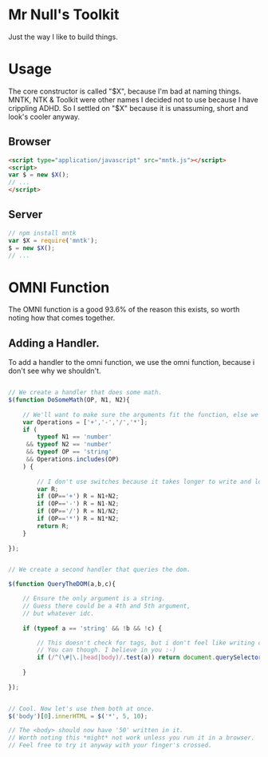 # Mr Null's Toolkit
Just the way I like to build things.




# Usage
The core constructor is called "$X", because I'm bad at naming things.
MNTK, NTK & Toolkit were other names I decided not to use because I have crippling ADHD.
So I settled on "$X" because it is unassuming, short and look's cooler anyway.


## Browser
```html
<script type="application/javascript" src="mntk.js"></script>
<script>
var $ = new $X(); 
// ...
</script> 
```


## Server
```javascript
// npm install mntk
var $X = require('mntk');
$ = new $X();
// ...
```


# OMNI Function
The OMNI function is a good 93.6% of the reason this exists, so worth noting how that comes together.

## Adding a Handler.
To add a handler to the omni function, we use the omni function, because i don't see why we shouldn't.



```javascript

// We create a handler that does some math.
$(function DoSomeMath(OP, N1, N2){
    
    // We'll want to make sure the arguments fit the function, else we ignore this.
    var Operations = ['+','-','/','*'];
    if (
        typeof N1 == 'number' 
     && typeof N2 == 'number'
     && typeof OP == 'string'
     && Operations.includes(OP)
    ) {
        
        // I don't use switches because it takes longer to write and looks like garbage.
        var R;
        if (OP=='+') R = N1+N2;
        if (OP=='-') R = N1-N2;
        if (OP=='/') R = N1/N2;
        if (OP=='*') R = N1*N2; 
        return R;
    }
    
});


// We create a second handler that queries the dom. 

$(function QueryTheDOM(a,b,c){

    // Ensure the only argument is a string.
    // Guess there could be a 4th and 5th argument,
    // but whatever idc.
    
    if (typeof a == 'string' && !b && !c) {

        // This doesn't check for tags, but i don't feel like writing code for that right now.
        // You can though. I believe in you :-)
        if (/^(\#|\.|head|body)/.test(a)) return document.querySelectorAll(a);
        
    }
  
});


// Cool. Now let's use them both at once.
$('body')[0].innerHTML = $('*', 5, 10);

// The <body> should now have '50' written in it. 
// Worth noting this *might* not work unless you run it in a browser.
// Feel free to try it anyway with your finger's crossed.
```


